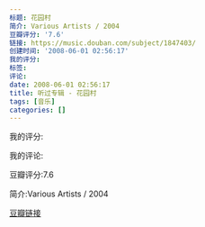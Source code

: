 ```yaml
---
标题: 花园村
简介: Various Artists / 2004
豆瓣评分: '7.6'
链接: https://music.douban.com/subject/1847403/
创建时间: '2008-06-01 02:56:17'
我的评分:
标签:
评论:
date: 2008-06-01 02:56:17
title: 听过专辑 - 花园村
tags: [音乐]
categories: []
---
```


我的评分:

我的评论:

豆瓣评分:7.6

简介:Various Artists / 2004

[豆瓣链接](https://music.douban.com/subject/1847403/)

